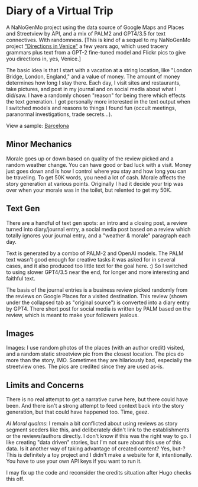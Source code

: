 # Diary of a Virtual Trip

A NaNoGenMo project using the data source of Google Maps and Places and Streetview by API, and a mix of PALM2 and GPT4/3.5 for text connectives. With randomness. [This is kind of a sequel to my NaNoGenMo project ["Directions in Venice"](https://github.com/arnicas/venice_directions_nanogenmo) a few years ago, which used tracery grammars plus text from a GPT-2 fine-tuned model and Flickr pics to give you directions in, yes, Venice.]

The basic idea is that I start with a vacation at a string location, like "London Bridge, London, England," and a value of money. The amount of money determines how long I stay there. Each day, I visit sites and restaurants, take pictures, and post in my journal and on social media about what I did/saw.  I have a randomly chosen "reason" for being there which effects the text generation.  I got personally more interested in the text output when I switched models and reasons to things I found fun (occult meetings, paranormal investigations, trade secrets...).

View a sample: [Barcelona](./Barcelona1.md)

## Minor Mechanics

Morale goes up or down based on quality of the review picked and a random weather change. You can have good or bad luck with a visit.  Money just goes down and is how I control where you stay and how long you can be traveling. To get 50K words, you need a lot of cash. Morale affects the story generation at various points.  Originally I had it decide your trip was over when your morale was in the toilet, but relented to get my 50K.

## Text Gen

There are a handful of text gen spots: an intro and a closing post, a review turned into diary/journal entry, a social media post based on a review which totally ignores your journal entry, and a "weather & morale" paragraph each day.

Text is generated by a combo of PALM-2 and OpenAI models. The PALM text wasn't good enough for creative tasks it was asked for in several cases, and it also produced too little text for the goal here. :) So I switched to using slower GPT4/3.5 near the end, for longer and more interesting and faithful text.

The basis of the journal entries is a business review picked randomly from the reviews on Google Places for a visited destination. This review (shown under the collapsed tab as "original source") is converted into a diary entry by GPT4. There short post for social media is written by PALM based on the review, which is meant to make your followers jealous.

## Images

Images: I use random photos of the places (with an author credit) visited, and a random static streetview pic from the closest location. The pics do more than the story, IMO. Sometimes they are hilariously bad, especially the streetview ones.  The pics are credited since they are used as-is.

## Limits and Concerns

There is no real attempt to get a narrative curve here, but there could have been. And there isn't a strong attempt to feed context back into the story generation, but that could have happened too.  Time, geez.

*AI Moral qualms*: I remain a bit conflicted about using reviews as story segment seeders like this, and deliberately didn't link to the establishments or the reviews/authors directly. I don't know if this was the right way to go. I like creating "data driven" stories, but I'm not sure about this use of this data. Is it another way of taking advantage of created content? Yes, but-? This is definitely a toy project and I didn't make a website for it, intentionally. You have to use your own API keys if you want to run it.

I may fix up the code and reconsider the credits situation after Hugo checks this off.





